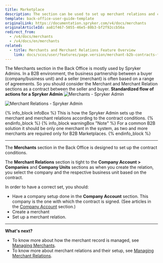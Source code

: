 ```yaml
---
title: Marketplace
description: The section can be used to set up merchant relations and create merchants based on the contract conditions in the Back Office.
template: back-office-user-guide-template
originalLink: https://documentation.spryker.com/v4/docs/merchants
originalArticleId: aa81f467-5055-46e5-80b3-bf2f92ccb56a
redirect_from:
  - /v4/docs/merchants
  - /v4/docs/en/merchants
related:
  - title: Merchants and Merchant Relations Feature Overview
    link: docs/scos/user/features/page.version/merchant-b2b-contracts-feature-overview.html
---
```


The Merchants section in the Back Office is mostly used by Spryker Admins. In a B2B environment, the business partnership between a buyer (company/business unit) and a seller (merchant) is often based on a range of agreements. So you should consider the Merchant and Merchant Relation sections as a contract between the seller and buyer.
**Standardized flow of actions for a Spryker Admin**
![Merchants - Spryker Admin](https://spryker.s3.eu-central-1.amazonaws.com/docs/User+Guides/Back+Office+User+Guides/Merchants/merchants-section.png)

![Merchant Relations - Spryker Admin](https://spryker.s3.eu-central-1.amazonaws.com/docs/User+Guides/Back+Office+User+Guides/Merchants/merchant-relations-section.png)

{% info_block infoBox %}
This is how the Spryker Admin sets up the merchant and merchant relations according to the contract conditions.
{% endinfo_block %}
{% info_block warningBox "Note" %}
For a common B2B solution it should be only one merchant in the system, as two and more merchants are required only for B2B Marketplaces.
{% endinfo_block %}
***
The **Merchants** section in the Back Office is designed to set up the contract conditions.

The **Merchant Relations** section is tight to the **Company Account > Companies** and **Company Units** sections as when you create the relation, you select the company and the respective business unit based on the contract.

In order to have a correct set, you should:
* Have a company setup done in the **Company Account** section. This company is the one with which the contract is signed. (See articles in the [Company Account](https://documentation.spryker.com/v4/docs/company-account-2) section.)
* Create a merchant
* Set up a merchant relation.
***
**What's next?**

* To know more about how the merchant record is managed, see [Managing Merchants](/docs/scos/user/back-office-user-guides/{{page.version}}/marketplace/merchants-and-merchant-relations/managing-merchants.html).
* To know more about merchant relations and their setup, see [Managing Merchant Relations](/docs/scos/user/back-office-user-guides/{{page.version}}/marketplace/merchants-and-merchant-relations/managing-merchant-relations.html).
